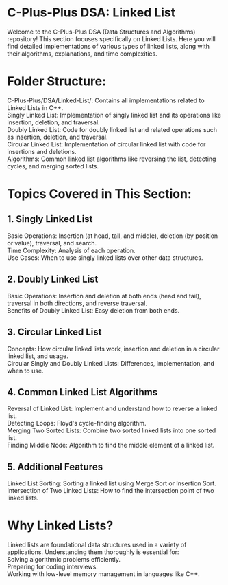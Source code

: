 # C-Plus-Plus DSA: Linked List
Welcome to the C-Plus-Plus DSA (Data Structures and Algorithms) repository! This section focuses specifically on Linked Lists. Here you will find detailed implementations of various types of linked lists, along with their algorithms, explanations, and time complexities.

# Folder Structure:
C-Plus-Plus/DSA/Linked-List/: Contains all implementations related to Linked Lists in C++.  
Singly Linked List: Implementation of singly linked list and its operations like insertion, deletion, and traversal.  
Doubly Linked List: Code for doubly linked list and related operations such as insertion, deletion, and traversal.  
Circular Linked List: Implementation of circular linked list with code for insertions and deletions.  
Algorithms: Common linked list algorithms like reversing the list, detecting cycles, and merging sorted lists.  
# Topics Covered in This Section:
## 1. Singly Linked List
Basic Operations: Insertion (at head, tail, and middle), deletion (by position or value), traversal, and search.  
Time Complexity: Analysis of each operation.  
Use Cases: When to use singly linked lists over other data structures.  
## 2. Doubly Linked List
Basic Operations: Insertion and deletion at both ends (head and tail), traversal in both directions, and reverse traversal.  
Benefits of Doubly Linked List: Easy deletion from both ends.  
## 3. Circular Linked List
Concepts: How circular linked lists work, insertion and deletion in a circular linked list, and usage.  
Circular Singly and Doubly Linked Lists: Differences, implementation, and when to use.  
## 4. Common Linked List Algorithms
Reversal of Linked List: Implement and understand how to reverse a linked list.  
Detecting Loops: Floyd's cycle-finding algorithm.  
Merging Two Sorted Lists: Combine two sorted linked lists into one sorted list.  
Finding Middle Node: Algorithm to find the middle element of a linked list.  
## 5. Additional Features
Linked List Sorting: Sorting a linked list using Merge Sort or Insertion Sort.  
Intersection of Two Linked Lists: How to find the intersection point of two linked lists.  
# Why Linked Lists?
Linked lists are foundational data structures used in a variety of applications. Understanding them thoroughly is essential for:  
Solving algorithmic problems efficiently.  
Preparing for coding interviews.  
Working with low-level memory management in languages like C++.  

